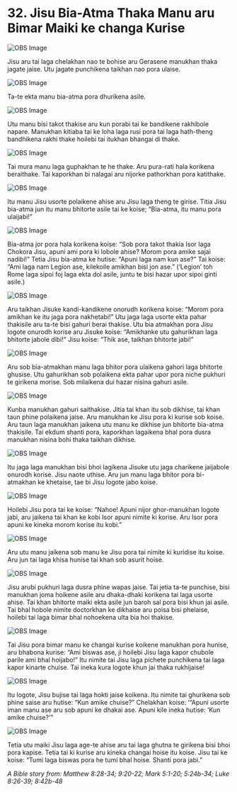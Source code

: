 # 32. Jisu Bia-Atma Thaka Manu aru Bimar Maiki ke changa Kurise

![OBS Image](https://cdn.door43.org/obs/jpg/360px/obs-en-32-01.jpg)

Jisu aru tai laga chelakhan nao te bohise aru Gerasene manukhan thaka jagate jaise.  Utu jagate punchikena taikhan nao pora ulaise. 

![OBS Image](https://cdn.door43.org/obs/jpg/360px/obs-en-32-02.jpg)

Ta-te ekta manu bia-atma pora dhurikena asile. 

![OBS Image](https://cdn.door43.org/obs/jpg/360px/obs-en-32-03.jpg)

Utu manu bisi takot thakise aru kun porabi tai ke bandikene rakhibole napare. Manukhan kitiaba tai ke loha laga rusi pora tai laga hath-theng bandhikena rakhi thake hoilebi tai itukhan bhangai di thake.

![OBS Image](https://cdn.door43.org/obs/jpg/360px/obs-en-32-04.jpg)

Tai mura manu laga guphakhan te he thake. Aru pura-rati hala korikena beraithake. Tai kaporkhan bi nalagai aru nijorke pathorkhan pora katithake. 

![OBS Image](https://cdn.door43.org/obs/jpg/360px/obs-en-32-05.jpg)

Itu manu Jisu usorte polaikene ahise aru Jisu laga theng te girise. Titia Jisu bia-atma jun itu manu bhitorte asile tai ke koise; “Bia-atma, itu manu pora ulaijabi!”

![OBS Image](https://cdn.door43.org/obs/jpg/360px/obs-en-32-06.jpg)

Bia-atma jor pora hala korikena koise: “Sob pora takot thakia Isor laga Chokora Jisu, apuni ami pora ki lobole ahise? Morom pora amike sajai nadibi!” Tetia Jisu bia-atma ke hutise: “Apuni laga nam kun ase?” Tai koise: “Ami laga nam Legion ase, kilekoile amikhan bisi jon ase.” (‘Legion’ toh Rome laga sipoi foj laga ekta dol asile, juntu te bisi hazar upor sipoi ginti asile.)

![OBS Image](https://cdn.door43.org/obs/jpg/360px/obs-en-32-07.jpg)

Aru taikhan Jisuke kandi-kandikene onorudh korikena koise: “Morom pora amikhan ke itu jaga pora nakhetabi!” Utu jaga laga usorte ekta pahar thakisile aru ta-te bisi gahuri berai thakise. Utu bia atmakhan pora Jisu logote onurodh korise aru Jisuke koise: “Amikhanke utu gahurikhan laga bhitorte jabole dibi!” Jisu koise: “Thik ase, taikhan bhitorte jabi!”

![OBS Image](https://cdn.door43.org/obs/jpg/360px/obs-en-32-08.jpg)

Aru sob bia-atmakhan manu laga bhitor pora ulaikena gahori laga bhitorte ghusise. Utu gahurikhan sob polaikena ekta pahar upor pora niche pukhuri te girikena morise. Sob milaikena dui hazar nisina gahuri asile.

![OBS Image](https://cdn.door43.org/obs/jpg/360px/obs-en-32-09.jpg)

Kunba manukhan gahuri saithakise. Jitia tai khan itu sob dikhise, tai khan taun phine polaikena jaise. Aru manukhan ke Jisu pora ki kurise sob koise. Aru taun laga manukhan jaikena utu manu ke dikhise jun bhitorte bia-atma thakisile. Tai ekdum shanti pora, kaporkhan lagaikena bhal pora dusra manukhan nisina bohi thaka taikhan dikhise. 

![OBS Image](https://cdn.door43.org/obs/jpg/360px/obs-en-32-10.jpg)

Itu jaga laga manukhan bisi bhoi lagikena Jisuke utu jaga charikene jaijabole onurodh korise. Jisu naote uthise. Aru jun manu laga bhitor pora bi-atmakhan ke khetaise, tae bi Jisu logote jabo koise. 

![OBS Image](https://cdn.door43.org/obs/jpg/360px/obs-en-32-11.jpg)

Hoilebi Jisu pora tai ke koise: “Nahoe! Apuni nijor ghor-manukhan logote jabi, aru jaikena tai khan ke kobi Isor apuni nimite ki korise. Aru Isor pora apuni ke kineka morom korise itu kobi.” 

![OBS Image](https://cdn.door43.org/obs/jpg/360px/obs-en-32-12.jpg)

Aru utu manu jaikena sob manu ke Jisu pora tai nimite ki kuridise itu koise. Aru jun tai laga khisa hunise tai khan sob asurit hoise.

![OBS Image](https://cdn.door43.org/obs/jpg/360px/obs-en-32-13.jpg)

Jisu arubi pukhuri laga dusra phine wapas jaise. Tai jetia ta-te punchise, bisi manukhan joma hoikene asile aru dhaka-dhaki korikena tai laga usorte ahise.  Tai khan bhitorte maiki ekta asile jun baroh sal pora bisi khun jai asile.  Tai bhal hobole nimite doctorkhan ke dikhaise aru poisa bisi phelaise, hoilebi tai laga bimar bhal nohoekena ulta bia hoi thakise.

![OBS Image](https://cdn.door43.org/obs/jpg/360px/obs-en-32-14.jpg)

Tai Jisu pora bimar manu ke changai kurise koikene manukhan pora hunise, aru bhabona kurise: “Ami biswas ase, ji hoilebi Jisu laga kapor  chubole parile ami bhal hoijabo!” Itu nimite tai Jisu laga pichete punchikena tai laga kapor kinarte chuise. Tai ineka kura logote khun jai thaka rukhijaise! 

![OBS Image](https://cdn.door43.org/obs/jpg/360px/obs-en-32-15.jpg)

Itu logote, Jisu bujise tai laga hokti jaise koikena. Itu nimite tai ghurikena sob phine saise aru hutise: “Kun amike chuise?” Chelakhan koise: ‘“Apuni usorte iman manu ase aru sob apuni ke dhakai ase. Apuni kile ineka hutise: ‘Kun amike chuise?’” 

![OBS Image](https://cdn.door43.org/obs/jpg/360px/obs-en-32-16.jpg)

Tetia utu maiki Jisu laga age-te ahise aru tai laga ghutna te girikena bisi bhoi pora kapise. Tetia tai ki kurise aru kineka changai hoise itu koise. Jisu tai ke koise: “Tumi laga biswas pora he tumi bhal hoise. Shanti pora jabi.”

_A Bible story from: Matthew 8:28-34; 9:20-22; Mark 5:1-20; 5:24b-34; Luke 8:26-39; 8:42b-48_

